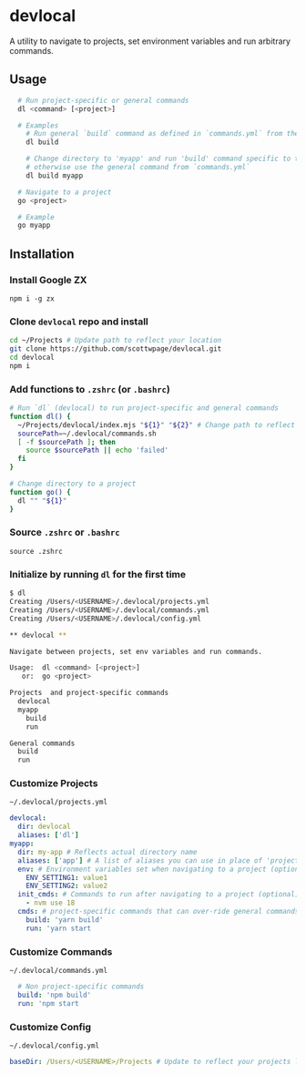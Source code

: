 # devlocal

A utility to navigate to projects, set environment variables and run arbitrary commands.

## Usage

```bash
  # Run project-specific or general commands
  dl <command> [<project>]

  # Examples
    # Run general `build` command as defined in `commands.yml` from the current directory
    dl build

    # Change directory to 'myapp' and run 'build' command specific to the project if defined,
    # otherwise use the general command from `commands.yml`
    dl build myapp

  # Navigate to a project
  go <project>

  # Example
  go myapp
```

## Installation

### Install Google ZX

`npm i -g zx`

### Clone `devlocal` repo and install

```bash
cd ~/Projects # Update path to reflect your location
git clone https://github.com/scottwpage/devlocal.git
cd devlocal
npm i
```

### Add functions to `.zshrc` (or `.bashrc`)

```bash
# Run `dl` (devlocal) to run project-specific and general commands
function dl() {
  ~/Projects/devlocal/index.mjs "${1}" "${2}" # Change path to reflect your projects directory
  sourcePath=~/.devlocal/commands.sh
  [ -f $sourcePath ]; then
    source $sourcePath || echo 'failed'
  fi
}

# Change directory to a project
function go() {
  dl "" "${1}"
}
```

### Source `.zshrc` or `.bashrc`

`source .zshrc`

### Initialize by running `dl` for the first time

```bash
$ dl
Creating /Users/<USERNAME>/.devlocal/projects.yml
Creating /Users/<USERNAME>/.devlocal/commands.yml
Creating /Users/<USERNAME>/.devlocal/config.yml

** devlocal **

Navigate between projects, set env variables and run commands.

Usage:  dl <command> [<project>]
   or:  go <project>

Projects  and project-specific commands
  devlocal
  myapp
    build
    run

General commands
  build
  run
```

### Customize Projects

`~/.devlocal/projects.yml`

```yml
devlocal:
  dir: devlocal
  aliases: ['dl']
myapp:
  dir: my-app # Reflects actual directory name
  aliases: ['app'] # A list of aliases you can use in place of 'project' argument (optional)
  env: # Environment variables set when navigating to a project (optional)
    ENV_SETTING1: value1
    ENV_SETTING2: value2
  init_cmds: # Commands to run after navigating to a project (optional)
    - nvm use 18
  cmds: # project-specific commands that can over-ride general commands (optional)
    build: 'yarn build'
    run: 'yarn start
```

### Customize Commands

`~/.devlocal/commands.yml`

```yml
  # Non project-specific commands
  build: 'npm build'
  run: 'npm start
```

### Customize Config

`~/.devlocal/config.yml`

```yml
baseDir: /Users/<USERNAME>/Projects # Update to reflect your projects location
```
